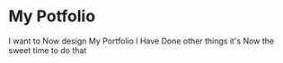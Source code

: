 # My Potfolio
I want to Now design My Portfolio I Have Done other things it's Now the sweet time to do that
